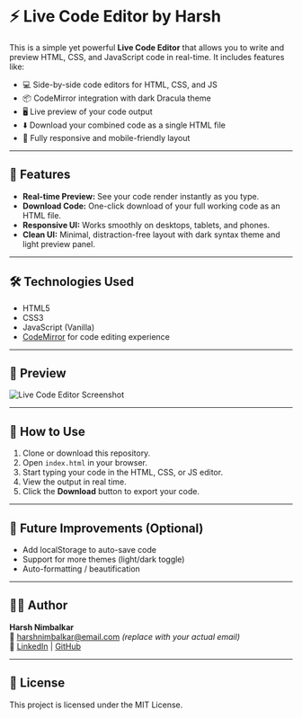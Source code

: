 # ⚡ Live Code Editor by Harsh

This is a simple yet powerful **Live Code Editor** that allows you to write and preview HTML, CSS, and JavaScript code in real-time. It includes features like:

- 💻 Side-by-side code editors for HTML, CSS, and JS
- 📦 CodeMirror integration with dark Dracula theme
- 🖥 Live preview of your code output
- ⬇️ Download your combined code as a single HTML file
- 📱 Fully responsive and mobile-friendly layout

---

## 🚀 Features

- **Real-time Preview:** See your code render instantly as you type.
- **Download Code:** One-click download of your full working code as an HTML file.
- **Responsive UI:** Works smoothly on desktops, tablets, and phones.
- **Clean UI:** Minimal, distraction-free layout with dark syntax theme and light preview panel.

---

## 🛠 Technologies Used

- HTML5
- CSS3
- JavaScript (Vanilla)
- [CodeMirror](https://codemirror.net/) for code editing experience

---

## 📸 Preview

![Live Code Editor Screenshot](screenshot.png) <!-- Add screenshot.png in your repo -->

---

## 🔧 How to Use

1. Clone or download this repository.
2. Open `index.html` in your browser.
3. Start typing your code in the HTML, CSS, or JS editor.
4. View the output in real time.
5. Click the **Download** button to export your code.

---

## 📌 Future Improvements (Optional)

- Add localStorage to auto-save code
- Support for more themes (light/dark toggle)
- Auto-formatting / beautification

---

## 🧑‍💻 Author

**Harsh Nimbalkar**  
📧 harshnimbalkar@email.com *(replace with your actual email)*  
🔗 [LinkedIn](https://www.linkedin.com/) | [GitHub](https://github.com/)

---

## 📝 License

This project is licensed under the MIT License.



